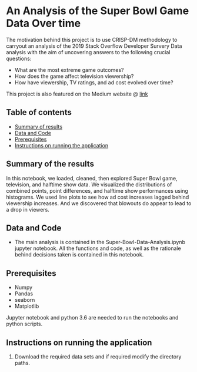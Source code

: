 # An Analysis of the Super Bowl Game Data Over time
> 
The motivation behind this project is to use CRISP-DM methodology to carryout an analysis of the 2019 Stack Overflow Developer Survery Data analysis with the aim of uncovering answers to the following crucial questions:
* What are the most extreme game outcomes?
* How does the game affect television viewership?
* How have viewership, TV ratings, and ad cost evolved over time?

This project is also featured on the Medium website  @ [link](https://medium.com/@iamdeepak42/investing-the-super-bowl-data-over-time-54448b3897d5)

## Table of contents

* [Summary of results](#summary-of-results)
* [Data and Code](#data-and-code)
* [Prerequisites](#prerequisites)
* [Instructions on running the application](#instructions-on-running-the-application)

## Summary of the results
In this notebook, we loaded, cleaned, then explored Super Bowl game, television, and halftime show data. We visualized the distributions of combined points, point differences, and halftime show performances using histograms. We used line plots to see how ad cost increases lagged behind viewership increases. And we discovered that blowouts do appear to lead to a drop in viewers.



## Data and Code
* The main analysis is contained in the Super-Bowl-Data-Analysis.ipynb jupyter notebook. All the functions and code, as well as the rationale behind decisions taken is contained in this notebook.


## Prerequisites
* Numpy
* Pandas
* seaborn
* Matplotlib

Jupyter notebook and python 3.6 are needed to run the notebooks and python scripts.

## Instructions on running the application
1. Download the required data sets and if required modify the directory paths.
